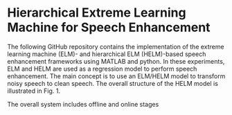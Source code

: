 # Hierarchical Extreme Learning Machine for Speech Enhancement

The following GitHub repository contains the implementation of the extreme learning machine (ELM)- and hierarchical ELM (HELM)-based speech enhancement frameworks using MATLAB and python. In these experiments, ELM and HELM are used as a regression model to perform speech enhancement. The main concept is to use an ELM/HELM model to transform noisy speech to clean speech. The overall structure of the HELM model is illustrated in Fig. 1. 

The overall system includes offline and online stages
